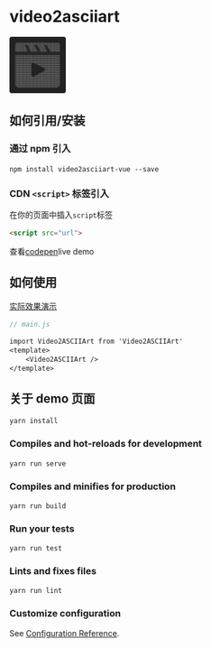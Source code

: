 # video2asciiart

<img src="./src/assets/logo.png" width="100px" align=center/>

## 如何引用/安装

### 通过 npm 引入

```
npm install video2asciiart-vue --save
```

### CDN `<script>` 标签引入

在你的页面中插入`script`标签

```html
<script src="url">
```

查看[codepen]()live demo

## 如何使用

[实际效果演示]()

```js
// main.js
```

```vue
import Video2ASCIIArt from 'Video2ASCIIArt'
<template>
    <Video2ASCIIArt />
</template>
```

## 关于 demo 页面

```
yarn install
```

### Compiles and hot-reloads for development

```
yarn run serve
```

### Compiles and minifies for production

```
yarn run build
```

### Run your tests

```
yarn run test
```

### Lints and fixes files

```
yarn run lint
```

### Customize configuration

See [Configuration Reference](https://cli.vuejs.org/config/).
